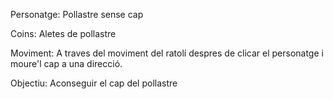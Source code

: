 Personatge: Pollastre sense cap

Coins: Aletes de pollastre

Moviment: A traves del moviment del ratolí despres de clicar el personatge i moure'l cap a una direcció.

Objectiu: Aconseguir el cap del pollastre
